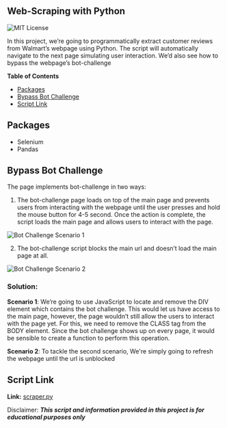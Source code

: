 ## Web-Scraping with Python 
![MIT License](https://img.shields.io/github/license/shine-jayakumar/Covid19-Exploratory-Analysis-With-SQL)

In this project, we’re going to programmatically extract customer reviews from Walmart’s webpage using Python. The script will automatically navigate to the next page simulating user interaction. We’d also see how to bypass the webpage’s bot-challenge  


**Table of Contents**

- [Packages](#packages "Packages")
- [Bypass Bot Challenge](#bypass-bot-challenge "Bypass Bot Challenge")
- [Script Link](#script-link "Script Link")


## Packages
- Selenium
- Pandas

## Bypass Bot Challenge
The page implements bot-challenge in two ways:
1)	The bot-challenge page loads on top of the main page and prevents users from interacting with the webpage until the user presses and hold the mouse button for 4-5 second. Once the action is complete, the script loads the main page and allows users to interact with the page.

![Bot Challenge Scenario 1](https://github.com/shine-jayakumar/Web-Scrapping-With-Python/blob/main/Bot-challenge.JPG)

2)	The bot-challenge script blocks the main url and doesn’t load the main page at all. 

![Bot Challenge Scenario 2](https://github.com/shine-jayakumar/Web-Scrapping-With-Python/blob/main/Bot-challenge1.JPG)

### Solution:
**Scenario 1**: 
We’re going to use JavaScript to locate and remove the DIV element which contains the bot challenge. 
This would let us have access to the main page, however, the page wouldn’t still allow the users to interact with the page yet. For this, we need to remove the CLASS tag from the BODY element. 
Since the bot challenge shows up on every page, it would be sensible to create a function to perform this operation.

**Scenario 2**:
To tackle the second scenario, We're simply going to refresh the webpage until the url is unblocked

## Script Link
**Link:** [scraper.py](https://github.com/shine-jayakumar/Web-Scrapping-With-Python/blob/main/scraper.py)

Disclaimer: ***This script and information provided in this project is for educational purposes only***
